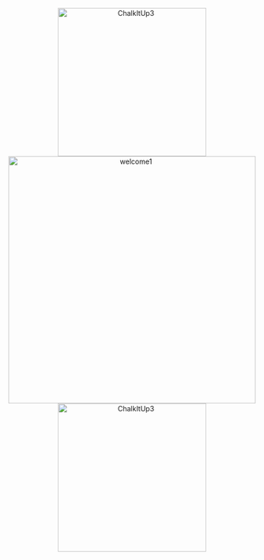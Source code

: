 <p align="center">
  <img src="https://github.com/user-attachments/assets/9865eee0-8f74-4a12-b435-fc353ba4b18d" alt="ChalkItUp3" width="300" style="display:inline-block;"/>
  <img src="https://github.com/user-attachments/assets/a9d2509c-c678-4a15-a5ee-9e1fbf07aafc" alt="welcome1" width="500" style="display:inline-block;"/>
  <img src="https://github.com/user-attachments/assets/9865eee0-8f74-4a12-b435-fc353ba4b18d" alt="ChalkItUp3" width="300" style="display:inline-block;"/>
</p>
